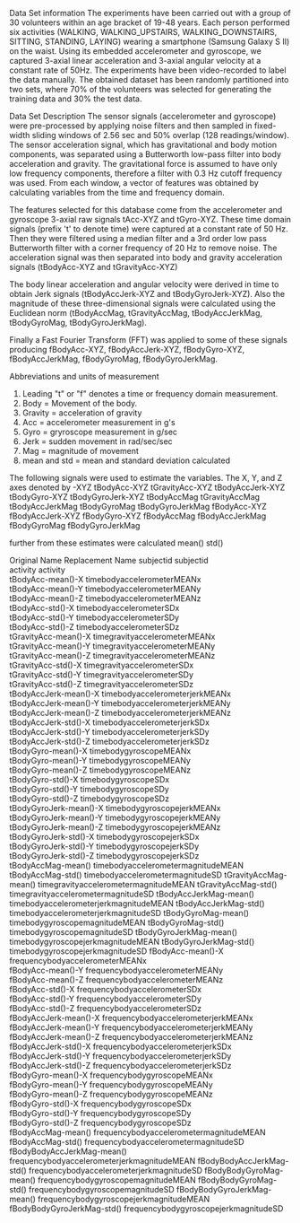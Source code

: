 Data Set information
The experiments have been carried out with a group of 30 volunteers within an age bracket of 19-48 years.  Each person performed six activities (WALKING, WALKING_UPSTAIRS, WALKING_DOWNSTAIRS, SITTING, STANDING, LAYING) wearing a smartphone (Samsung Galaxy S II) on the waist.  Using its embedded accelerometer and gyroscope, we captured 3-axial linear acceleration and 3-axial angular velocity at a constant rate of 50Hz.  The experiments have been video-recorded to label the data manually.  The obtained dataset has been randomly partitioned into two sets, where 70% of the volunteers was selected for generating the training data and 30% the test data.  

Data Set Description
The sensor signals (accelerometer and gyroscope) were pre-processed by applying noise filters and then sampled in fixed-width sliding windows of 2.56 sec and 50% overlap (128 readings/window).  The sensor acceleration signal, which has gravitational and body motion components, was separated using a Butterworth low-pass filter into body acceleration and gravity.  The gravitational force is assumed to have only low frequency components, therefore a filter with 0.3 Hz cutoff frequency was used.  From each window, a vector of features was obtained by calculating variables from the time and frequency domain.
 
The features selected for this database come from the accelerometer and gyroscope 3-axial raw signals tAcc-XYZ and tGyro-XYZ.  These time domain signals (prefix 't' to denote time) were captured at a constant rate of 50 Hz.  Then they were filtered using a median filter and a 3rd order low pass Butterworth filter with a corner frequency of 20 Hz to remove noise.  The acceleration signal was then separated into body and gravity acceleration signals (tBodyAcc-XYZ and tGravityAcc-XYZ)

The body linear acceleration and angular velocity were derived in time to obtain Jerk signals (tBodyAccJerk-XYZ and tBodyGyroJerk-XYZ). Also the magnitude of these three-dimensional signals were calculated using the Euclidean norm (tBodyAccMag, tGravityAccMag, tBodyAccJerkMag, tBodyGyroMag, tBodyGyroJerkMag). 

Finally a Fast Fourier Transform (FFT) was applied to some of these signals producing fBodyAcc-XYZ, fBodyAccJerk-XYZ, fBodyGyro-XYZ, fBodyAccJerkMag, fBodyGyroMag, fBodyGyroJerkMag.

Abbreviations and units of measurement
1. Leading "t" or "f" denotes a time or frequency domain measurement.
2. Body = Movement of the body.
3. Gravity = acceleration of gravity 
4. Acc = accelerometer measurement in g's
5. Gyro = gryroscope measurement in g/sec
6. Jerk = sudden movement in rad/sec/sec
7. Mag = magnitude of movement
8. mean and std = mean and standard deviation calculated

The following signals were used to estimate the variables. The X, Y, and Z axes denoted by -XYZ
tBodyAcc-XYZ
tGravityAcc-XYZ
tBodyAccJerk-XYZ
tBodyGyro-XYZ
tBodyGyroJerk-XYZ
tBodyAccMag
tGravityAccMag
tBodyAccJerkMag
tBodyGyroMag
tBodyGyroJerkMag
fBodyAcc-XYZ
fBodyAccJerk-XYZ
fBodyGyro-XYZ
fBodyAccMag
fBodyAccJerkMag
fBodyGyroMag
fBodyGyroJerkMag

further from these estimates were calculated
mean()
std()

Original Name	            Replacement Name
subjectid                  	subjectid                                  
activity                   	activity                                   
tBodyAcc-mean()-X          	timebodyaccelerometerMEANx                 
tBodyAcc-mean()-Y          	timebodyaccelerometerMEANy                 
tBodyAcc-mean()-Z          	timebodyaccelerometerMEANz                 
tBodyAcc-std()-X           	timebodyaccelerometerSDx                  
tBodyAcc-std()-Y           	timebodyaccelerometerSDy                  
tBodyAcc-std()-Z           	timebodyaccelerometerSDz                  
tGravityAcc-mean()-X       	timegravityaccelerometerMEANx              
tGravityAcc-mean()-Y       	timegravityaccelerometerMEANy              
tGravityAcc-mean()-Z       	timegravityaccelerometerMEANz              
tGravityAcc-std()-X        	timegravityaccelerometerSDx               
tGravityAcc-std()-Y        	timegravityaccelerometerSDy               
tGravityAcc-std()-Z        	timegravityaccelerometerSDz               
tBodyAccJerk-mean()-X      	timebodyaccelerometerjerkMEANx             
tBodyAccJerk-mean()-Y      	timebodyaccelerometerjerkMEANy             
tBodyAccJerk-mean()-Z      	timebodyaccelerometerjerkMEANz             
tBodyAccJerk-std()-X       	timebodyaccelerometerjerkSDx              
tBodyAccJerk-std()-Y       	timebodyaccelerometerjerkSDy              
tBodyAccJerk-std()-Z       	timebodyaccelerometerjerkSDz              
tBodyGyro-mean()-X         	timebodygyroscopeMEANx                     
tBodyGyro-mean()-Y         	timebodygyroscopeMEANy                     
tBodyGyro-mean()-Z         	timebodygyroscopeMEANz                     
tBodyGyro-std()-X          	timebodygyroscopeSDx                      
tBodyGyro-std()-Y          	timebodygyroscopeSDy                      
tBodyGyro-std()-Z          	timebodygyroscopeSDz                      
tBodyGyroJerk-mean()-X     	timebodygyroscopejerkMEANx                 
tBodyGyroJerk-mean()-Y     	timebodygyroscopejerkMEANy                 
tBodyGyroJerk-mean()-Z     	timebodygyroscopejerkMEANz                 
tBodyGyroJerk-std()-X      	timebodygyroscopejerkSDx                  
tBodyGyroJerk-std()-Y      	timebodygyroscopejerkSDy                  
tBodyGyroJerk-std()-Z      	timebodygyroscopejerkSDz                  
tBodyAccMag-mean()         	timebodyaccelerometermagnitudeMEAN
tBodyAccMag-std()          	timebodyaccelerometermagnitudeSD
tGravityAccMag-mean()      	timegravityaccelerometermagnitudeMEAN
tGravityAccMag-std()       	timegravityaccelerometermagnitudeSD
tBodyAccJerkMag-mean()     	timebodyaccelerometerjerkmagnitudeMEAN
tBodyAccJerkMag-std()      	timebodyaccelerometerjerkmagnitudeSD
tBodyGyroMag-mean()        	timebodygyroscopemagnitudeMEAN
tBodyGyroMag-std()         	timebodygyroscopemagnitudeSD
tBodyGyroJerkMag-mean()    	timebodygyroscopejerkmagnitudeMEAN
tBodyGyroJerkMag-std()     	timebodygyroscopejerkmagnitudeSD
fBodyAcc-mean()-X          	frequencybodyaccelerometerMEANx            
fBodyAcc-mean()-Y          	frequencybodyaccelerometerMEANy            
fBodyAcc-mean()-Z          	frequencybodyaccelerometerMEANz            
fBodyAcc-std()-X           	frequencybodyaccelerometerSDx             
fBodyAcc-std()-Y           	frequencybodyaccelerometerSDy             
fBodyAcc-std()-Z           	frequencybodyaccelerometerSDz             
fBodyAccJerk-mean()-X      	frequencybodyaccelerometerjerkMEANx        
fBodyAccJerk-mean()-Y      	frequencybodyaccelerometerjerkMEANy        
fBodyAccJerk-mean()-Z      	frequencybodyaccelerometerjerkMEANz        
fBodyAccJerk-std()-X       	frequencybodyaccelerometerjerkSDx         
fBodyAccJerk-std()-Y       	frequencybodyaccelerometerjerkSDy         
fBodyAccJerk-std()-Z       	frequencybodyaccelerometerjerkSDz         
fBodyGyro-mean()-X         	frequencybodygyroscopeMEANx                
fBodyGyro-mean()-Y         	frequencybodygyroscopeMEANy                
fBodyGyro-mean()-Z         	frequencybodygyroscopeMEANz                
fBodyGyro-std()-X          	frequencybodygyroscopeSDx                 
fBodyGyro-std()-Y          	frequencybodygyroscopeSDy                 
fBodyGyro-std()-Z          	frequencybodygyroscopeSDz                 
fBodyAccMag-mean()         	frequencybodyaccelerometermagnitudeMEAN
fBodyAccMag-std()          	frequencybodyaccelerometermagnitudeSD
fBodyBodyAccJerkMag-mean() 	frequencybodyaccelerometerjerkmagnitudeMEAN
fBodyBodyAccJerkMag-std()  	frequencybodyaccelerometerjerkmagnitudeSD
fBodyBodyGyroMag-mean()    	frequencybodygyroscopemagnitudeMEAN
fBodyBodyGyroMag-std()     	frequencybodygyroscopemagnitudeSD
fBodyBodyGyroJerkMag-mean()	frequencybodygyroscopejerkmagnitudeMEAN
fBodyBodyGyroJerkMag-std() 	frequencybodygyroscopejerkmagnitudeSD